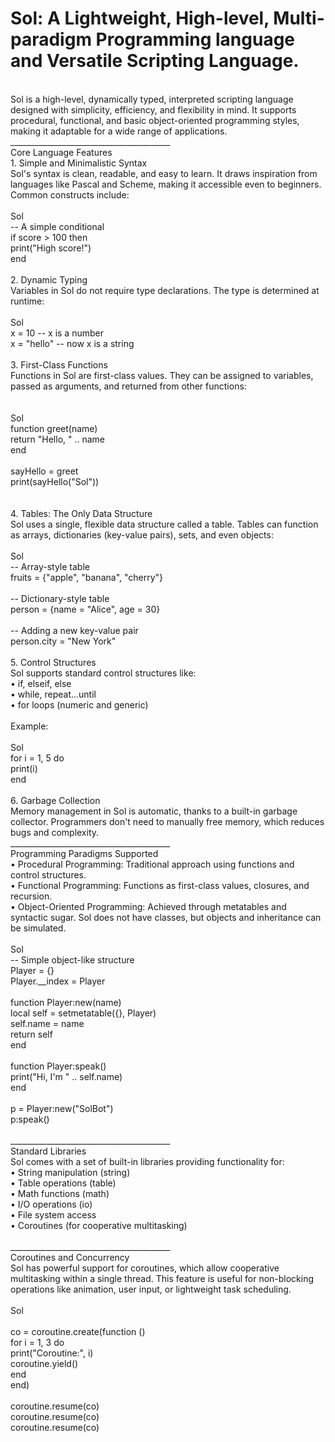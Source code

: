 
# Sol: A Lightweight, High-level, Multi-paradigm Programming language  and Versatile Scripting Language. 
<br>
Sol is a high-level, dynamically typed, interpreted scripting language designed 
with simplicity, efficiency, and flexibility in mind. It supports procedural, 
functional, and basic object-oriented programming styles, making it adaptable 
for a wide range of applications.<br>
________________________________________<br>
Core Language Features<br>
1. Simple and Minimalistic Syntax<br>
Sol's syntax is clean, readable, and easy to learn. It draws inspiration from 
languages like Pascal and Scheme, making it accessible even to beginners. Common 
constructs include:<br>
<br>
Sol<br>
-- A simple conditional<br>
if score &gt; 100 then<br>
print(&quot;High score!&quot;)<br>
end<br>
<br>
2. Dynamic Typing<br>
Variables in Sol do not require type declarations. The type is determined at 
runtime:<br>
<br>
Sol<br>
x = 10 -- x is a number<br>
x = &quot;hello&quot; -- now x is a string<br>
<br>
3. First-Class Functions<br>
Functions in Sol are first-class values. They can be assigned to variables, 
passed as arguments, and returned from other functions:<br>
<br>
<br>
Sol<br>
function greet(name)<br>
return &quot;Hello, &quot; .. name<br>
end<br>
<br>
sayHello = greet<br>
print(sayHello(&quot;Sol&quot;))<br>
<br>
<br>
4. Tables: The Only Data Structure<br>
Sol uses a single, flexible data structure called a table. Tables can function 
as arrays, dictionaries (key-value pairs), sets, and even objects:<br>
<br>
Sol<br>
-- Array-style table<br>
fruits = {&quot;apple&quot;, &quot;banana&quot;, &quot;cherry&quot;}<br>
<br>
-- Dictionary-style table<br>
person = {name = &quot;Alice&quot;, age = 30}<br>
<br>
-- Adding a new key-value pair<br>
person.city = &quot;New York&quot;<br>
<br>
5. Control Structures<br>
Sol supports standard control structures like:<br>
• if, elseif, else<br>
• while, repeat...until<br>
• for loops (numeric and generic)<br>
<br>
Example:<br>
<br>
Sol<br>
for i = 1, 5 do<br>
print(i)<br>
end<br>
<br>
6. Garbage Collection<br>
Memory management in Sol is automatic, thanks to a built-in garbage collector. 
Programmers don't need to manually free memory, which reduces bugs and 
complexity.<br>
________________________________________<br>
Programming Paradigms Supported<br>
• Procedural Programming: Traditional approach using functions and control 
structures.<br>
• Functional Programming: Functions as first-class values, closures, and 
recursion.<br>
• Object-Oriented Programming: Achieved through metatables and syntactic sugar. 
Sol does not have classes, but objects and inheritance can be simulated.<br>
<br>
Sol<br>
-- Simple object-like structure<br>
Player = {}<br>
Player.__index = Player<br>
<br>
function Player:new(name)<br>
local self = setmetatable({}, Player)<br>
self.name = name<br>
return self<br>
end<br>
<br>
function Player:speak()<br>
print(&quot;Hi, I'm &quot; .. self.name)<br>
end<br>
<br>
p = Player:new(&quot;SolBot&quot;)<br>
p:speak()<br>
<br>
________________________________________<br>
Standard Libraries<br>
Sol comes with a set of built-in libraries providing functionality for:<br>
• String manipulation (string)<br>
• Table operations (table)<br>
• Math functions (math)<br>
• I/O operations (io)<br>
• File system access<br>
• Coroutines (for cooperative multitasking)<br>
<br>
________________________________________<br>
Coroutines and Concurrency<br>
Sol has powerful support for coroutines, which allow cooperative multitasking 
within a single thread. This feature is useful for non-blocking operations like 
animation, user input, or lightweight task scheduling.<br>
<br>
Sol<br>
<br>
co = coroutine.create(function ()<br>
for i = 1, 3 do<br>
print(&quot;Coroutine:&quot;, i)<br>
coroutine.yield()<br>
end<br>
end)<br>
<br>
coroutine.resume(co)<br>
coroutine.resume(co)<br>
coroutine.resume(co)</p>
